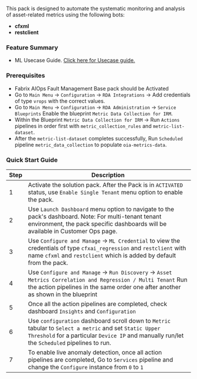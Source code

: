 This pack is designed to automate the systematic monitoring and analysis of asset-related metrics using the following bots:  
  
- **cfxml**
- **restclient**  


### Feature Summary
- ML Usecase Guide. <a href="https://bot-docs.cloudfabrix.io/installation_guides/ml_usecase_guide" target="_blank">Click here for Usecase guide.</a>


### Prerequisites
- Fabrix AIOps Fault Management Base pack should be Activated 
- Go to `Main Menu` -> `Configuration` -> `RDA Integrations` -> Add credentials of type `vrops`  with the correct values. 
- Go to `Main Menu` -> `Configuration` -> `RDA Administration` -> `Service Blueprints` Enable the blueprint `Metric Data Collection for IRM`. 
- Within the Blueprint `Metric Data Collection for IRM` -> Run `Actions` pipelines in order first with `metric_collection_rules` and `metric-list-dataset`.
- After the `metric-list-dataset` completes successfully, Run `Scheduled` pipeline `metric_data_collection` to populate `oia-metrics-data`.


### Quick Start Guide  
   
| Step | Description                                                                                                                                                                                                                          |  
|------|--------------------------------------------------------------------------------------------------------------------------------------------------------------------------------------------------------------------------------------|  
| 1    | Activate the solution pack. After the Pack is in `ACTIVATED` status, use `Enable Single Tenant` menu option to enable the pack.                                                                                                      |
| 2    | Use `Launch Dashboard` menu option to navigate to the pack's dashboard. Note: For multi-tenant tenant environment, the pack specific dashboards will be available in Customer Ops page.                                              |
| 3    | Use `Configure and Manage` ->  `ML Credential` to view the credentials of type `cfxai_regression` and `restclient` with name `cfxml` and `restclient` which is added by default from the pack.                                       |   
| 4    | Use `Configure and Manage` ->  `Run Discovery`  ->  `Asset Metrics Correlation and Regression / Multi Tenant` Run the action pipelines in the same order one after another as shown in the blueprint                                 |  
| 5    | Once all the action pipelines are completed, check dashboard `Insights` and `Configuration`                                                                                                                                          |
| 6    | Use `configuration` dashboard scroll down to `Metric` tabular to `Select a metric` and set `Static Upper Threshold` for a particular `Device IP` and manually run/let the `Scheduled` pipelines to run.                              |
| 7    | To enable live anomaly detection, once all action pipelines are completed, Go to `Services` pipeline and change the `Configure` instance from `0` to `1`                                                                             |
   
